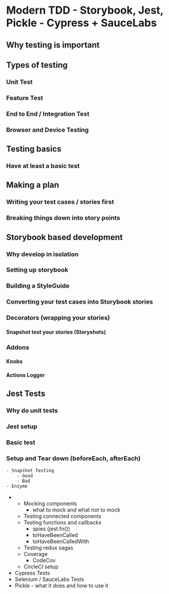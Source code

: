 # Modern TDD - Storybook, Jest, Pickle - Cypress + SauceLabs

## Why testing is important
## Types of testing
### Unit Test
### Feature Test
### End to End / Integration Test
### Browser and Device Testing

## Testing basics
### Have at least a basic test

## Making a plan
### Writing your test cases / stories first
### Breaking things down into story points

## Storybook based development
### Why develop in isolation
### Setting up storybook
### Building a StyleGuide
### Converting your test cases into Storybook stories
### Decorators (wrapping your stories)
#### Snapshot test your stories (Storyshots)
### Addons
####  Knobs
####  Actions Logger
## Jest Tests
### Why do unit tests
### Jest setup
### Basic test
### Setup and Tear down (beforeEach, afterEach)
	- Snapshot Testing
		- Good 
		- Bad
	- Enzyme
- 	- Mocking components
		- what to mock and what not to mock
	- Testing connected components
	- Testing functions and callbacks
		- spies (jest.fn())
		- toHaveBeenCalled
		- toHaveBeenCalledWith
	- Testing redux sagas
	- Coverage
		- CodeCov 
	- CircleCI setup
- Cypress Tests
- Selenium / SauceLabs Tests
- Pickle - what it does and how to use it
<!--stackedit_data:
eyJoaXN0b3J5IjpbMTcxMDIyNDU1N119
-->